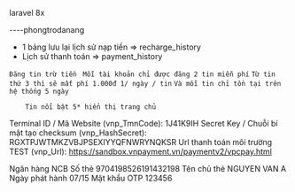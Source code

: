 laravel 8x

----phongtrodanang

-   1 bảng lưu lại lịch sử nạp tiền => recharge_history
-   Lịch sử thanh toán => payment_history

`Đăng tin trừ tiền`
` Mỗi tài khoản chỉ được đăng 2 tin miễn phí`
`Từ tin thứ 3 thì sẽ mất phí 1.000đ 1/ ngày / tin`
`Và mỗi tin chỉ tồn tại trên hệ thống 5 ngày`

`    Tin nổi bật 5* hiển thị trang chủ`

Terminal ID / Mã Website (vnp_TmnCode): 1J41K9IH
Secret Key / Chuỗi bí mật tạo checksum (vnp_HashSecret): RGXTPJWTMKZVBJPSEXIYYQFNWRYNQKSR
Url thanh toán môi trường TEST (vnp_Url): https://sandbox.vnpayment.vn/paymentv2/vpcpay.html

Ngân hàng NCB
Số thẻ 9704198526191432198
Tên chủ thẻ NGUYEN VAN A
Ngày phát hành 07/15
Mật khẩu OTP 123456
